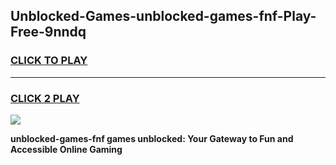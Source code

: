 
## Unblocked-Games-unblocked-games-fnf-Play-Free-9nndq
<h3>
<a href="https://premium76.site?title=unblocked-games-fnf&ref=24M">CLICK TO PLAY</a></h3>
<hr>

<h3>
<a href="https://premium76.site?title=unblocked-games-fnf&ref=24M">CLICK 2 PLAY</a>
  
</h3>

<a href="https://premium76.site?title=unblocked-games-fnf&ref=24M"><img src="https://clearcache.store/games.png"></a>


**unblocked-games-fnf games unblocked: Your Gateway to Fun and Accessible Online Gaming**
